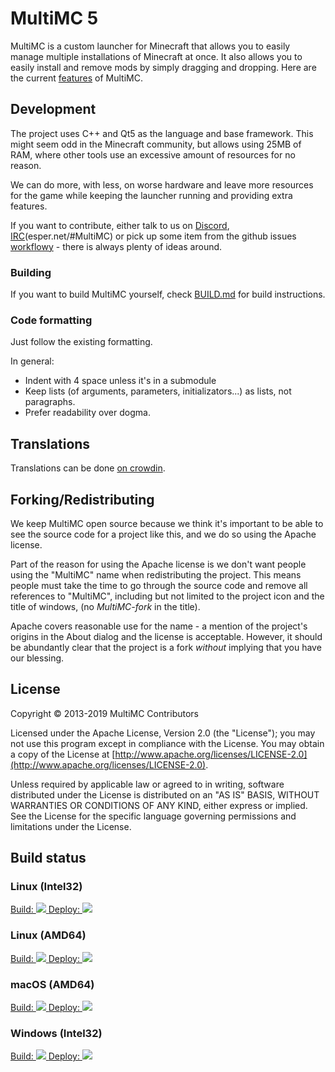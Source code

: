 # MultiMC 5
MultiMC is a custom launcher for Minecraft that allows you to easily manage multiple installations of Minecraft at once. It also allows you to easily install and remove mods by simply dragging and dropping. Here are the current [features](https://github.com/MultiMC/MultiMC5/wiki#features) of MultiMC.


## Development
The project uses C++ and Qt5 as the language and base framework. This might seem odd in the Minecraft community, but allows using 25MB of RAM, where other tools use an excessive amount of resources for no reason.

We can do more, with less, on worse hardware and leave more resources for the game while keeping the launcher running and providing extra features.

If you want to contribute, either talk to us on [Discord](https://discord.gg/0k2zsXGNHs0fE4Wm), [IRC](http://webchat.esper.net/?nick=&channels=MultiMC)(esper.net/#MultiMC) or pick up some item from the github issues [workflowy](https://github.com/MultiMC/MultiMC5/issues) - there is always plenty of ideas around.

### Building
If you want to build MultiMC yourself, check [BUILD.md](BUILD.md) for build instructions.

### Code formatting
Just follow the existing formatting.

In general:
* Indent with 4 space unless it's in a submodule
* Keep lists (of arguments, parameters, initializators...) as lists, not paragraphs.
* Prefer readability over dogma.


## Translations
Translations can be done [on crowdin](https://translate.multimc.org).

## Forking/Redistributing
We keep MultiMC open source because we think it's important to be able to see the source code for a project like this, and we do so using the Apache license.

Part of the reason for using the Apache license is we don't want people using the "MultiMC" name when redistributing the project. This means people must take the time to go through the source code and remove all references to "MultiMC", including but not limited to the project icon and the title of windows, (no *MultiMC-fork* in the title).

Apache covers reasonable use for the name - a mention of the project's origins in the About dialog and the license is acceptable. However, it should be abundantly clear that the project is a fork *without* implying that you have our blessing.


## License
Copyright &copy; 2013-2019 MultiMC Contributors

Licensed under the Apache License, Version 2.0 (the "License"); you may not use this program except in compliance with the License. You may obtain a copy of the License at [http://www.apache.org/licenses/LICENSE-2.0](http://www.apache.org/licenses/LICENSE-2.0).

Unless required by applicable law or agreed to in writing, software distributed under the License is distributed on an "AS IS" BASIS, WITHOUT WARRANTIES OR CONDITIONS OF ANY KIND, either express or implied. See the License for the specific language governing permissions and limitations under the License.

## Build status
### Linux (Intel32)
<a href="https://teamcity.multimc.org/viewType.html?buildTypeId=MultiMC_Launcher_Linux32_Build&guest=1">
Build: <img src="https://teamcity.multimc.org/app/rest/builds/buildType:(id:MultiMC_Launcher_Linux32_Build)/statusIcon"/>
</a>
<a href="https://teamcity.multimc.org/viewType.html?buildTypeId=MultiMC_Launcher_Linux32_Deploy&guest=1">
Deploy: <img src="https://teamcity.multimc.org/app/rest/builds/buildType:(id:MultiMC_Launcher_Linux32_Deploy)/statusIcon"/>
</a>

### Linux (AMD64)
<a href="https://teamcity.multimc.org/viewType.html?buildTypeId=MultiMC_Launcher_Linux64_Build&guest=1">
Build: <img src="https://teamcity.multimc.org/app/rest/builds/buildType:(id:MultiMC_Launcher_Linux64_Build)/statusIcon"/>
</a>
<a href="https://teamcity.multimc.org/viewType.html?buildTypeId=MultiMC_Launcher_Linux64_Deploy&guest=1">
Deploy: <img src="https://teamcity.multimc.org/app/rest/builds/buildType:(id:MultiMC_Launcher_Linux64_Deploy)/statusIcon"/>
</a>

### macOS (AMD64)
<a href="https://teamcity.multimc.org/viewType.html?buildTypeId=MultiMC_Launcher_MacOS_Build&guest=1">
Build: <img src="https://teamcity.multimc.org/app/rest/builds/buildType:(id:MultiMC_Launcher_MacOS_Build)/statusIcon"/>
</a>
<a href="https://teamcity.multimc.org/viewType.html?buildTypeId=MultiMC_Launcher_MacOS_Deploy&guest=1">
Deploy: <img src="https://teamcity.multimc.org/app/rest/builds/buildType:(id:MultiMC_Launcher_MacOS_Deploy)/statusIcon"/>
</a>

### Windows (Intel32)
<a href="https://teamcity.multimc.org/viewType.html?buildTypeId=MultiMC_Launcher_Windows_Build&guest=1">
Build: <img src="https://teamcity.multimc.org/app/rest/builds/buildType:(id:MultiMC_Launcher_Windows_Build)/statusIcon"/>
</a>
<a href="https://teamcity.multimc.org/viewType.html?buildTypeId=MultiMC_Launcher_Windows_Deploy&guest=1">
Deploy: <img src="https://teamcity.multimc.org/app/rest/builds/buildType:(id:MultiMC_Launcher_Windows_Deploy)/statusIcon"/>
</a>